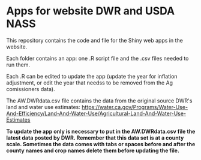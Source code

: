 # Apps for website DWR and USDA NASS 

This repository contains the code and file for the Shiny web apps in the website. 

Each folder contains an app: one .R script file and the .csv files needed to run them.

Each .R can be edited to update the app (update the year for inflation adjustment, or edit the year that needss to be removed from the Ag comissioners data).

The AW.DWRdata.csv file contains the data from the original source DWR's land and water use estimates: https://water.ca.gov/Programs/Water-Use-And-Efficiency/Land-And-Water-Use/Agricultural-Land-And-Water-Use-Estimates

**To update the app only is necessary to put in the AW.DWRdata.csv file the latest data posted by DWR. Remember that this data set is at a county scale. Sometimes the data comes with tabs or spaces before and after the county names and crop names delete them before updating the file.**
